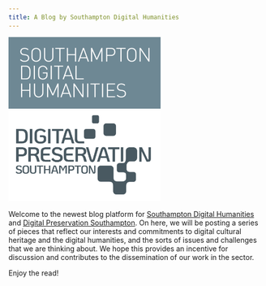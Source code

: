```yaml
---
title: A Blog by Southampton Digital Humanities
---
```

<!---
![logo](assets/dps-logo.png)
--->

<img src="assets/sdh-logo.png" alt="logo" width="300"/> <img src="assets/dps-logo.png" alt="logo" width="300"/> 


Welcome to the newest blog platform for [Southampton Digital Humanities](https://www.southampton.ac.uk/research/institutes-centres/digital-humanities) and [Digital Preservation Southampton](https://www.southampton.ac.uk/research/institutes-centres/digital-preservation-southampton). On here, we will be posting a series of pieces that reflect our interests and commitments to digital cultural heritage and the digital humanities, and the sorts of issues and challenges that we are thinking about. We hope this provides an incentive for discussion and contributes to the dissemination of our work in the sector.

Enjoy the read!
